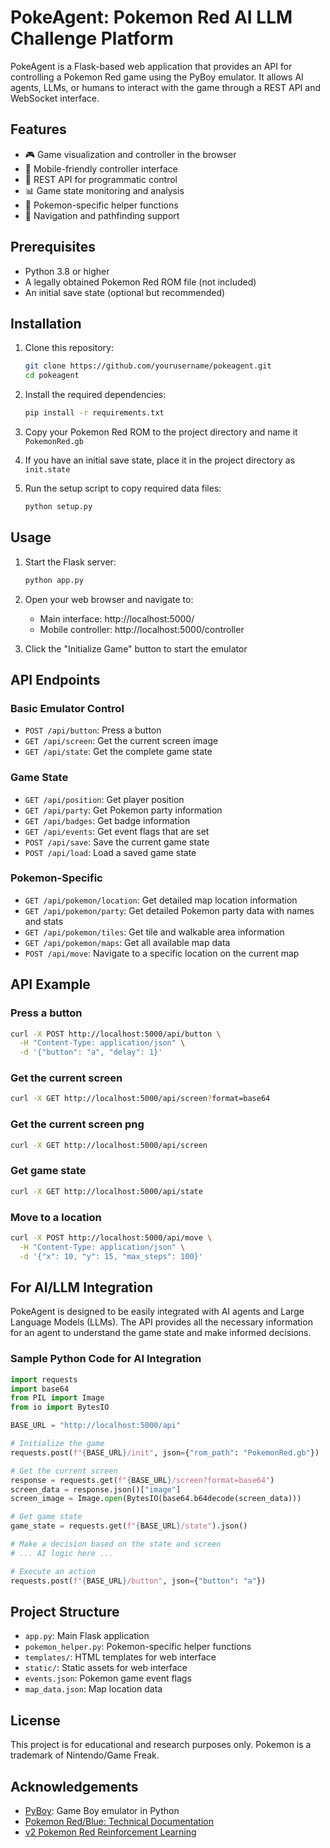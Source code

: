 # PokeAgent: Pokemon Red AI LLM Challenge Platform

PokeAgent is a Flask-based web application that provides an API for controlling a Pokemon Red game using the PyBoy emulator. It allows AI agents, LLMs, or humans to interact with the game through a REST API and WebSocket interface.

## Features

- 🎮 Game visualization and controller in the browser
- 📱 Mobile-friendly controller interface
- 🤖 REST API for programmatic control
- 📊 Game state monitoring and analysis
- 🚀 Pokemon-specific helper functions
- 📍 Navigation and pathfinding support

## Prerequisites

- Python 3.8 or higher
- A legally obtained Pokemon Red ROM file (not included)
- An initial save state (optional but recommended)

## Installation

1. Clone this repository:
   ```bash
   git clone https://github.com/yourusername/pokeagent.git
   cd pokeagent
   ```

2. Install the required dependencies:
   ```bash
   pip install -r requirements.txt
   ```

3. Copy your Pokemon Red ROM to the project directory and name it `PokemonRed.gb`

4. If you have an initial save state, place it in the project directory as `init.state`

5. Run the setup script to copy required data files:
   ```bash
   python setup.py
   ```

## Usage

1. Start the Flask server:
   ```bash
   python app.py
   ```

2. Open your web browser and navigate to:
   - Main interface: http://localhost:5000/
   - Mobile controller: http://localhost:5000/controller

3. Click the "Initialize Game" button to start the emulator

## API Endpoints

### Basic Emulator Control

- `POST /api/button`: Press a button
- `GET /api/screen`: Get the current screen image
- `GET /api/state`: Get the complete game state

### Game State

- `GET /api/position`: Get player position
- `GET /api/party`: Get Pokemon party information
- `GET /api/badges`: Get badge information
- `GET /api/events`: Get event flags that are set
- `POST /api/save`: Save the current game state
- `POST /api/load`: Load a saved game state

### Pokemon-Specific

- `GET /api/pokemon/location`: Get detailed map location information
- `GET /api/pokemon/party`: Get detailed Pokemon party data with names and stats
- `GET /api/pokemon/tiles`: Get tile and walkable area information
- `GET /api/pokemon/maps`: Get all available map data
- `POST /api/move`: Navigate to a specific location on the current map

## API Example

### Press a button
```bash
curl -X POST http://localhost:5000/api/button \
  -H "Content-Type: application/json" \
  -d '{"button": "a", "delay": 1}'
```

### Get the current screen
```bash
curl -X GET http://localhost:5000/api/screen?format=base64
```

### Get the current screen png
```bash
curl -X GET http://localhost:5000/api/screen
```

### Get game state
```bash
curl -X GET http://localhost:5000/api/state
```

### Move to a location
```bash
curl -X POST http://localhost:5000/api/move \
  -H "Content-Type: application/json" \
  -d '{"x": 10, "y": 15, "max_steps": 100}'
```

## For AI/LLM Integration

PokeAgent is designed to be easily integrated with AI agents and Large Language Models (LLMs). The API provides all the necessary information for an agent to understand the game state and make informed decisions.

### Sample Python Code for AI Integration

```python
import requests
import base64
from PIL import Image
from io import BytesIO

BASE_URL = "http://localhost:5000/api"

# Initialize the game
requests.post(f"{BASE_URL}/init", json={"rom_path": "PokemonRed.gb"})

# Get the current screen
response = requests.get(f"{BASE_URL}/screen?format=base64")
screen_data = response.json()["image"]
screen_image = Image.open(BytesIO(base64.b64decode(screen_data)))

# Get game state
game_state = requests.get(f"{BASE_URL}/state").json()

# Make a decision based on the state and screen
# ... AI logic here ...

# Execute an action
requests.post(f"{BASE_URL}/button", json={"button": "a"})
```

## Project Structure

- `app.py`: Main Flask application
- `pokemon_helper.py`: Pokemon-specific helper functions
- `templates/`: HTML templates for web interface
- `static/`: Static assets for web interface
- `events.json`: Pokemon game event flags
- `map_data.json`: Map location data

## License

This project is for educational and research purposes only. Pokemon is a trademark of Nintendo/Game Freak.

## Acknowledgements

- [PyBoy](https://github.com/Baekalfen/PyBoy): Game Boy emulator in Python
- [Pokemon Red/Blue: Technical Documentation](https://github.com/pret/pokered)
- [v2 Pokemon Red Reinforcement Learning](https://github.com/pwhiddy/PokemonRedExperiments)